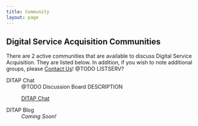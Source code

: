 ```yaml
---
title: Community
layout: page
---
```


<h2>Digital Service Acquisition Communities</h2>
<p>
There are 2 active communities that are available to discuss Digital Service Acquisition. They are listed below. In addition, if you wish to note additional groups, please 
<a href="mailto:jmostowski@omb.eop.gov">Contact Us</a>! @TODO LISTSERV?
</p>
<p>
<dl>
  <dt>DITAP Chat</dt>
  <dd>@TODO Discussion Board DESCRIPTION
    <dl>
      <dt><a href="http://@todo link TO Stack Exchange" target="_blank">DITAP Chat</a></dt>
    </dl>
  </dd>
  <dt>DITAP Blog</dt>
  <dd><em>Coming Soon!</em>
  <dl>
    </dl>
    </dd>
   </dl>
</p>   
    
